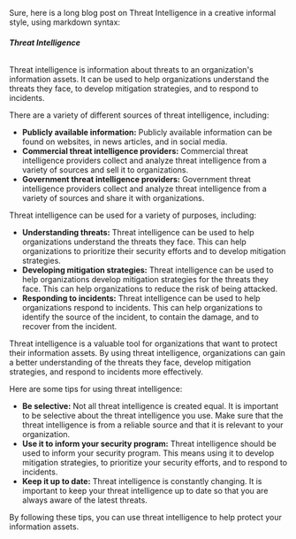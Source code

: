 Sure, here is a long blog post on Threat Intelligence in a creative informal style, using markdown syntax:

###### **Threat Intelligence**

Threat intelligence is information about threats to an organization's information assets. It can be used to help organizations understand the threats they face, to develop mitigation strategies, and to respond to incidents.

There are a variety of different sources of threat intelligence, including:

* **Publicly available information:** Publicly available information can be found on websites, in news articles, and in social media.
* **Commercial threat intelligence providers:** Commercial threat intelligence providers collect and analyze threat intelligence from a variety of sources and sell it to organizations.
* **Government threat intelligence providers:** Government threat intelligence providers collect and analyze threat intelligence from a variety of sources and share it with organizations.

Threat intelligence can be used for a variety of purposes, including:

* **Understanding threats:** Threat intelligence can be used to help organizations understand the threats they face. This can help organizations to prioritize their security efforts and to develop mitigation strategies.
* **Developing mitigation strategies:** Threat intelligence can be used to help organizations develop mitigation strategies for the threats they face. This can help organizations to reduce the risk of being attacked.
* **Responding to incidents:** Threat intelligence can be used to help organizations respond to incidents. This can help organizations to identify the source of the incident, to contain the damage, and to recover from the incident.

Threat intelligence is a valuable tool for organizations that want to protect their information assets. By using threat intelligence, organizations can gain a better understanding of the threats they face, develop mitigation strategies, and respond to incidents more effectively.

Here are some tips for using threat intelligence:

* **Be selective:** Not all threat intelligence is created equal. It is important to be selective about the threat intelligence you use. Make sure that the threat intelligence is from a reliable source and that it is relevant to your organization.
* **Use it to inform your security program:** Threat intelligence should be used to inform your security program. This means using it to develop mitigation strategies, to prioritize your security efforts, and to respond to incidents.
* **Keep it up to date:** Threat intelligence is constantly changing. It is important to keep your threat intelligence up to date so that you are always aware of the latest threats.

By following these tips, you can use threat intelligence to help protect your information assets.